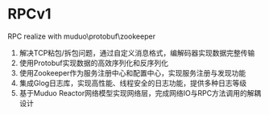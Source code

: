 # RPCv1
RPC realize with muduo\protobuf\zookeeper
1. 解决TCP粘包/拆包问题，通过自定义消息格式，编解码器实现数据完整传输
2. 使用Protobuf实现数据的高效序列化和反序列化
3. 使用Zookeeper作为服务注册中心和配置中心，实现服务注册与发现功能
4. 集成Glog日志库，实现高性能、线程安全的日志功能，提供多种日志等级
5. 基于Muduo Reactor网络模型实现网络层，完成网络IO与RPC方法调用的解耦设计
